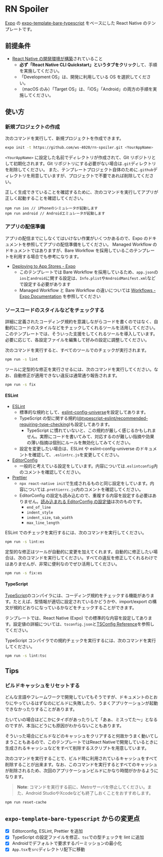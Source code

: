 # RN Spoiler

[Expo](https://expo.io/) の [expo-template-bare-typescript](https://github.com/expo/expo/tree/master/templates/expo-template-bare-typescript) をベースにした React Native のテンプレートです。

## 前提条件

- [React Native の開発環境が構築](https://reactnative.dev/docs/environment-setup)されていること
  - **必ず「React Native CLI Quickstart」というタブをクリック**して、手順を実施してください。
  - 「Development OS」は、開発に利用している OS を選択してください。
  - （macOS のみ）「Target OS」は、「iOS」「Android」の両方の手順を実施してください。

## 使い方

### 新規プロジェクトの作成

次のコマンドを実行して、新規プロジェクトを作成できます。

```bash
expo init -t https://github.com/ws-4020/rn-spoiler.git <YourAppName>
```

`<YourAppName>` に設定した名前でディレクトリが作成されて、Git リポジトリとして初期化されます。Git リポジトリにする必要がない場合は`.git`ディレクトリを削除してください。
また、テンプレートプロジェクト自体のために`.github`ディレクトリを用意していますが、プロジェクトで不要であれば削除してください。

正しく生成できていることを確認するために、次のコマンドを実行してアプリが正しく起動することを確認してください。

```
npm run ios // iPhoneのシミュレータが起動します
npm run android // Androidエミュレータが起動します
```

### アプリの配信準備

アプリの配信までにしなくてはいけない作業がいくつかあるので、Expo のドキュメントを参照してアプリの配信準備をしてください。
Managed Workflow のドキュメントではありますが、Bare Workflow を採用しているこのテンプレートを利用する場合でも参考になります。

- [Deploying to App Stores - Expo](https://docs.expo.io/distribution/app-stores/)
  - このテンプレートでは Bare Workflow を採用しているため、`app.json`の`ios`と`android`に関する設定は、`Info.plist`や`AndroidManifest.xml`などで設定する必要があります
  - Managed Workflow と Bare Workflow の違いについては [Workflows - Expo Documentation](https://docs.expo.io/introduction/managed-vs-bare/) を参照してください

### ソースコードのスタイルなどをチェックする

詳細に定義されたコーディング規約を意識しながらコードを書くのではなく、自動的にコードのスタイルなどをチェックしてくれるツールを活用してください。
このテンプレートでは、そういった支援をしてくれるツールを導入しています。必要に応じて、各設定ファイルを編集して好みの設定に調整してください。

次のコマンドを実行すると、すべてのツールでのチェックが実行されます。

```bash
npm run -s lint
```

ツールに定型的な修正を実行させるには、次のコマンドを実行してください。なお、自動修正が適用できない違反は通常通り報告されます。

```bash
npm run -s fix
```

#### ESLint

- [ESLint](https://eslint.org/)
  - 標準的な規約として、[eslint-config-universe](https://github.com/expo/expo/tree/master/packages/eslint-config-universe)を設定してあります。
  - TypeScript の型に関する規約([@typescript-eslint/recommended-requiring-type-checking](https://github.com/typescript-eslint/typescript-eslint/tree/master/packages/eslint-plugin#supported-rules))も設定してあります。
    - TypeScript に慣れていないと、この規約が厳しく感じるかもしれません。実際にコードを書いてみて、対応するのが難しい指摘や効果の薄い指摘は個別にルールを無効化してみてください。
  - 設定を変更したい場合は、ESLint や eslint-config-universe のドキュメントを確認して、`.eslintrc.js`を変更してください。
- [EditorConfig](https://editorconfig.org/)
  - 一般的と考えている設定をしています。内容については`.eslintconfig`内のコメントを確認してください。
- [Prettier](https://prettier.io/)
  - `npx react-native init`で生成されるものと同じ設定をしています。内容については`.prettierrc.js`内のコメントを確認してください。
  - EditorConfig の設定も読み込むので、重複する内容を設定する必要はありません。[読み込まれる EditorConfig の設定値](https://prettier.io/docs/en/api.html#prettierresolveconfigfilepath--options)は次のものです。
    - `end_of_line`
    - `indent_style`
    - `indent_size`, `tab_width`
    - `max_line_length`

ESLint でのチェックを実行するには、次のコマンドを実行してください。

```bash
npm run -s lint:es
```

定型的な修正はツールが自動的に変更を加えてくれます。自動的に修正したい場合は、次のコマンドを実行してください。すべての違反を修正してくれるわけではありませんが、非常に便利なのでぜひ活用してください。

```bash
npm run -s fix:es
```

#### TypeScript

[TypeScript](https://www.typescriptlang.org/)のコンパイラには、コーディング規約をチェックする機能があります。たとえば、型情報が適切に設定されているかどうかや、import/export の構文が規約どおりになっているかなどをチェックすることができます。

テンプレートでは、React Native (Expo) での標準的な内容を設定してあります。設定値の詳細については、`tsconfig.json`と[TSConfig Reference](https://www.typescriptlang.org/tsconfig)を参照してください。

TypeScript コンパイラでの規約チェックを実行するには、次のコマンドを実行してください。

```bash
npm run -s lint:tsc
```

## Tips

### ビルドキャッシュをリセットする

どんな言語やフレームワークで開発していてもそうですが、ドキュメントのとおりにやっているはずなのにビルドに失敗したり、うまくアプリケーションが起動できなかったりすることがあります。

たいていの場合はどこかにタイポがあったりして「あぁ、ミスってた〜」となるのですが、本当にどうにも原因がわからないこともあります。

そういった場合にビルドなどのキャッシュをクリアすると何故かうまく動いてしまうこともあるので、このテンプレートではReact Nativeで開発しているときに生成されるキャッシュなどをすべて削除するスクリプトを用意しています。

次のコマンドを実行することで、ビルド時に利用されているキャッシュをすべて削除することが出来ます。なお、このコマンドを実行するとすべてのキャッシュが削除されるため、次回のアプリケーションビルドにかなり時間がかかるようになります。

> **Note**: コマンドを実行する前に、Metroサーバを停止してください。また、Android StudioやXcodeなども終了しおくことをおすすめします。

```
npm run reset-cache
```

## `expo-template-bare-typescript` からの変更点

- [x] Editorconfig, ESLint, Prettier を追加
- [x] TypeScript の設定ファイルを修正、`tsc`での型チェックを lint に追加
- [x] Androidでデフォルトで要求するパーミッションの最小化
- [x] `App.tsx`を`src`ディレクトリ配下に移動
